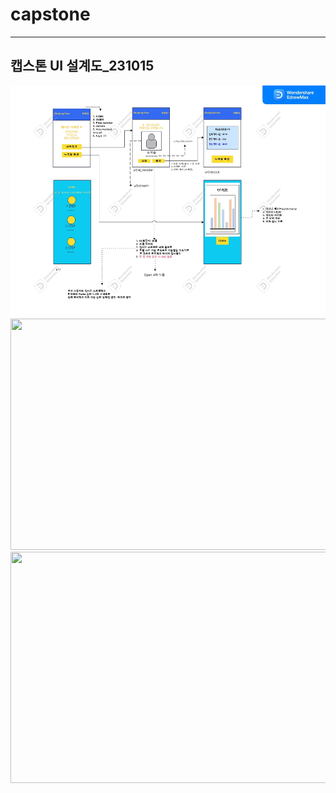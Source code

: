 # capstone
---
## 캡스톤 UI 설계도_231015
<img src="/static/img/readme/설계도0.jpg"  width="700" height="370">
<img src="/static/img/readme/설계도1.jpg"  width="700" height="370">
<img src="/static/img/readme/설계도2.jpg"  width="700" height="370">

